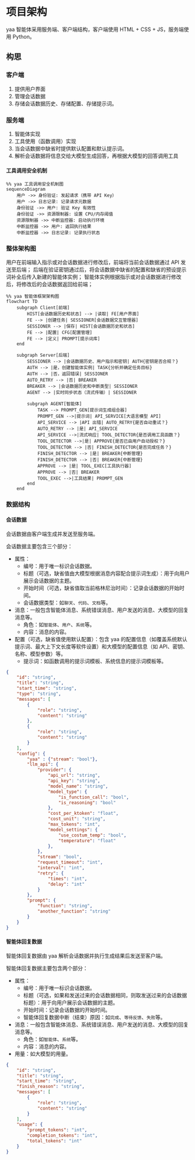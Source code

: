 # 项目架构

yaa 智能体采用服务端、客户端结构，客户端使用 HTML + CSS + JS，服务端使用 Python。

## 构思

### 客户端

1. 提供用户界面
2. 管理会话数据
3. 存储会话数据历史、存储配置、存储提示词。

### 服务端

1. 智能体实现
2. 工具使用（函数调用）实现
3. 当会话数据中缺省时提供默认配置和默认提示词。
4. 解析会话数据将信息交给大模型生成回答，再根据大模型的回答调用工具

#### 工具调用安全机制

```mermaid
%% yaa 工具调用安全机制图
sequenceDiagram
    用户 ->> 身份验证: 发起请求（携带 API Key）
    用户 ->> 日志记录: 记录请求元数据
    身份验证 ->> 用户: 验证 Key 有效性
    身份验证 ->> 资源限制器: 设置 CPU/内存阈值
    资源限制器 ->> 中断监控器: 启动执行环境
    中断监控器 ->> 用户: 返回执行结果
    中断监控器 ->> 日志记录: 记录执行状态
```

<!-- #### 服务端代码结构

```mermaid
%% yaa 后端代码结构图
classDiagram
    class BaseAgent {
        
    }
``` -->

### 整体架构图

用户在前端输入指示或对会话数据进行修改后，前端将当前会话数据通过 API 发送至后端；
后端在验证密钥通过后，将会话数据中缺省的配置和缺省的预设提示词补全后传入新建的智能体实例；
智能体实例根据指示或对会话数据进行修改后，将修改后的会话数据返回给前端；

```mermaid
%% yaa 智能体框架架构图
flowchart TD
    subgraph Client[前端]
        HIST[会话数据历史和状态] --> |读取| FE[用户界面]
        FE --> |创建任务| SESSIONER[会话数据交互管理器]
        SESSIONER --> |保存| HIST[会话数据历史和状态]
        FE --> |配置| CFG[配置管理]
        FE --> |定义| PROMPT[提示词库]
    end

    subgraph Server[后端]
        SESSIONER --> |会话数据历史、用户指示和密钥| AUTH{密钥是否合规？}
        AUTH --> |是，创建智能体实例| TASK{分析并确定任务目标}
        AUTH --> |否，返回错误| SESSIONER
        AUTO_RETRY --> |否| BREAKER
        BREAKER --> |会话数据历史和中断类型| SESSIONER
        AGENT --> |实时同步状态（流式传输）| SESSIONER

        subgraph AGENT[智能体]
            TASK --> PROMPT_GEN[提示词生成组合器]
            PROMPT_GEN -->|提示词| API_SERVICE[大语言模型 API]
            API_SERVICE --> |API 出错| AUTO_RETRY{是否自动重试？}
            AUTO_RETRY --> |是| API_SERVICE
            API_SERVICE -->|流式响应| TOOL_DETECTOR{是否调用工具函数？}
            TOOL_DETECTOR -->|是| APPROVE{是否已由用户自动授权？}
            TOOL_DETECTOR --> |否| FINISH_DETECTOR{是否完成任务？}
            FINISH_DETECTOR --> |是| BREAKER{中断管理}
            FINISH_DETECTOR --> |否| BREAKER{中断管理}
            APPROVE --> |是| TOOL_EXEC[工具执行器]
            APPROVE --> |否| BREAKER
            TOOL_EXEC -->|工具结果| PROMPT_GEN
        end
    end
```

### 数据结构

#### 会话数据

会话数据由客户端生成并发送至服务端。

会话数据主要包含三个部分：

- 属性：
  - 编号：用于唯一标识会话数据。
  - 标题（可选，缺省值由大模型根据消息内容配合提示词生成）：用于向用户展示会话数据的主题。
  - 开始时间（可选，缺省值取当前格林尼治时间）：记录会话数据的开始时间。
  - 会话数据类型：如`聊天`、`代码`、`文档`等。
- 消息：一般包含智能体消息、系统错误消息、用户发送的消息、大模型的回复消息等。
  - 角色：如`智能体`、`用户`、`系统`等。
  - 内容：消息的内容。
- 配置（可选，缺省值使用默认配置）：包含 yaa 的配置信息（如覆盖系统默认提示词、最大上下文长度等软件设置）和大模型的配置信息（如 API、密钥、名称、模型参数）等。
  - 提示词：如函数调用的提示词模板、系统信息的提示词模板等。

```json
{
    "id": "string",
    "title": "string",
    "start_time": "string",
    "type": "string",
    "messages": [
        {
            "role": "string",
            "content": "string"
        },
        {
            "role": "string",
            "content": "string"
        }
    ],
    "config": {
        "yaa" : {"stream": "bool"},
        "llm_api": {
            "provider": {
                "api_url": "string",
                "api_key": "string",
                "model_name": "string",
                "model_type": {
                    "is_function_call": "bool",
                    "is_reasoning": "bool"
                },
                "cost_per_ktoken": "float",
                "cost_unit": "string",
                "max_tokens": "int",
                "model_settings": {
                    "use_costum_temp": "bool",
                    "temperature": "float"
                },
            },
            "stream": "bool",
            "request_timeout": "int",
            "interval": "int",
            "retry": {
                "times": "int",
                "delay": "int"
            }
        },
        "prompt": {
            "function": "string",
            "another_function": "string"
        }
    }
}
```

#### 智能体回复数据

智能体回复数据由 yaa 解析会话数据并执行生成结果后发送至客户端。

智能体回复数据主要包含两个部分：

- 属性：
  - 编号：用于唯一标识会话数据。
  - 标题（可选，如果和发送过来的会话数据相同，则取发送过来的会话数据标题）：用于向用户展示会话数据的主题。
  - 开始时间：记录会话数据的开始时间。
  - 智能体回复数据中断（结束）原因：如`完成`、`等待反馈`、`失败`等。
- 消息：一般包含智能体消息、系统错误消息、用户发送的消息、大模型的回复消息等。
  - 角色：如`智能体`、`系统`等。
  - 内容：消息的内容。
- 用量：如大模型的用量。

```json
{
    "id": "string",
    "title": "string",
    "start_time": "string",
    "finish_reason": "string",
    "messages": [
        {
            "role": "string",
            "content": "string"
        }
    ],
    "usage": {
        "prompt_tokens": "int",
        "completion_tokens": "int",
        "total_tokens": "int"
    }
}
```

